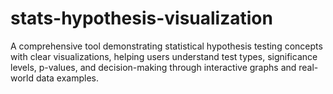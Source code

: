 # stats-hypothesis-visualization
A comprehensive tool demonstrating statistical hypothesis testing concepts with clear visualizations, helping users understand test types, significance levels, p-values, and decision-making through interactive graphs and real-world data examples.
